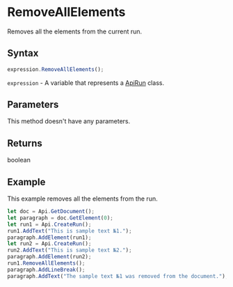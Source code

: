# RemoveAllElements

Removes all the elements from the current run.

## Syntax

```javascript
expression.RemoveAllElements();
```

`expression` - A variable that represents a [ApiRun](../ApiRun.md) class.

## Parameters

This method doesn't have any parameters.

## Returns

boolean

## Example

This example removes all the elements from the run.

```javascript editor-docx
let doc = Api.GetDocument();
let paragraph = doc.GetElement(0);
let run1 = Api.CreateRun();
run1.AddText("This is sample text №1.");
paragraph.AddElement(run1);
let run2 = Api.CreateRun();
run2.AddText("This is sample text №2.");
paragraph.AddElement(run2);
run1.RemoveAllElements();
paragraph.AddLineBreak();
paragraph.AddText("The sample text №1 was removed from the document.");
```
